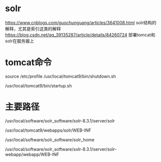 # solr
https://www.cnblogs.com/guochunguang/articles/3641008.html solr结构的解释，尤其是索引这类的解释
https://blog.csdn.net/qq_39135287/article/details/84260724 部署tomcat和solr在服务器上

# tomcat命令
source /etc/profile
/usr/local/tomcat9/bin/shutdown.sh

/usr/local/tomcat9/bin/startup.sh
# 主要路径
/usr/local/software/solr_software/solr-8.3.1/server/solr

/usr/local/tomcat9/webapps/solr/WEB-INF

/usr/local/software/solr_software/solr_home

/usr/local/software/solr_software/solr-8.3.1/server/solr-webapp/webapp/WEB-INF
